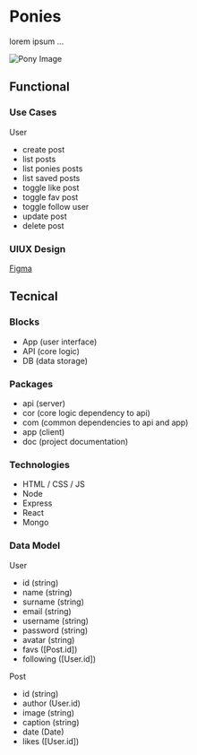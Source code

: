 # Ponies

lorem ipsum ...

![Pony Image](https://media.giphy.com/media/8gagdpcAhA8AuVerUn/giphy.gif?cid=790b7611jc6mx4hntg3ddlkj4jcm5l4t0ul8stuw2mygm2ji&ep=v1_gifs_search&rid=giphy.gif&ct=g)

## Functional

### Use Cases

User
- create post
- list posts
- list ponies posts
- list saved posts
- toggle like post
- toggle fav post
- toggle follow user
- update post
- delete post

### UIUX Design

[Figma](https://www.figma.com/design/7ohsVM69EEKTn7TiG5yWTb/ponies?node-id=0-1&t=U6MSAuJNfld3IeuT-0)

## Tecnical

### Blocks

- App (user interface)
- API (core logic)
- DB (data storage)

### Packages

- api (server)
- cor (core logic dependency to api)
- com (common dependencies to api and app)
- app (client)
- doc (project documentation)

### Technologies

- HTML / CSS  / JS
- Node
- Express
- React
- Mongo

### Data Model

User
- id (string)
- name (string)
- surname (string)
- email (string)
- username (string)
- password (string)
- avatar (string)
- favs ([Post.id])
- following ([User.id])

Post
- id (string)
- author (User.id)
- image (string)
- caption (string)
- date (Date)
- likes ([User.id])